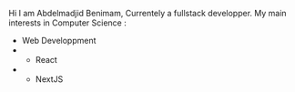 Hi I am Abdelmadjid Benimam, Currentely a fullstack developper.
My main interests in Computer Science : 
- Web Developpment
- - React
- - NextJS

